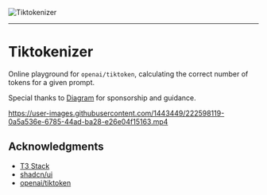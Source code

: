 ![Tiktokenizer](https://user-images.githubusercontent.com/1443449/222597674-287aefdc-f0e1-491b-9bf9-16431b1b8054.svg)

***

# Tiktokenizer

Online playground for `openai/tiktoken`, calculating the correct number of tokens for a given prompt.

Special thanks to [Diagram](https://diagram.com/) for sponsorship and guidance.

https://user-images.githubusercontent.com/1443449/222598119-0a5a536e-6785-44ad-ba28-e26e04f15163.mp4

## Acknowledgments

- [T3 Stack](https://create.t3.gg/)
- [shadcn/ui](https://github.com/shadcn/ui)
- [openai/tiktoken](https://github.com/openai/tiktoken)
